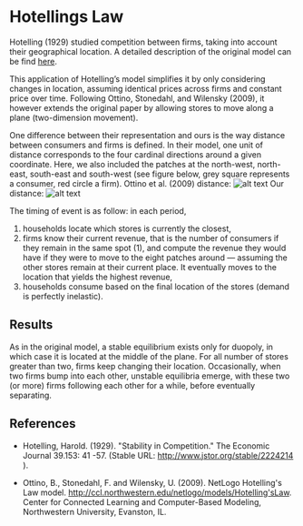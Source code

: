 # Hotellings Law

Hotelling (1929) studied competition between firms, taking into account their geographical location. A detailed description of the original model can be find [here](http://ccl.northwestern.edu/netlogo/models/Hotelling'sLaw).

This application of Hotelling’s model simplifies it by only considering changes in location, assuming identical prices across firms and constant price over time. Following Ottino, Stonedahl, and Wilensky (2009), it however extends the original paper by allowing stores to move along a plane (two-dimension movement). 

One difference between their representation and ours is the way distance between consumers and firms is defined. In their model, one unit of distance corresponds to the four cardinal directions around a given coordinate. Here, we also included the patches at the north-west, north-east, south-east and south-west (see figure below, grey square represents a consumer, red circle a firm). 
Ottino et al. (2009) distance: 
![alt text](https://github.com/HugoLhuillier/images/blob/master/4neighbours.png "Ottino et al. (2009) distance")
Our distance: 
![alt text](https://github.com/HugoLhuillier/images/blob/master/8neighbours.png "Our distance")

The timing of event is as follow: in each period,
1. households locate which stores is currently the closest, 
2. firms know their current revenue, that is the number of consumers if they remain in the same spot (1), and compute the revenue they would have if they were to move to the eight patches around — assuming the other stores remain at their current place. It eventually moves to the location that yields the highest revenue,
3. households consume based on the final location of the stores (demand is perfectly inelastic). 

## Results

As in the original model, a stable equilibrium exists only for duopoly, in which case it is located at the middle of the plane. For all number of stores greater than two, firms keep changing their location. Occasionally, when two firms bump into each other, unstable equilibria emerge, with these two (or more) firms following each other for a while, before eventually separating. 

## References 

* Hotelling, Harold. (1929). "Stability in Competition." The Economic Journal 39.153: 41 -57. (Stable URL: http://www.jstor.org/stable/2224214 ).

* Ottino, B., Stonedahl, F. and Wilensky, U. (2009). NetLogo Hotelling's Law model. http://ccl.northwestern.edu/netlogo/models/Hotelling'sLaw. Center for Connected Learning and Computer-Based Modeling, Northwestern University, Evanston, IL.
